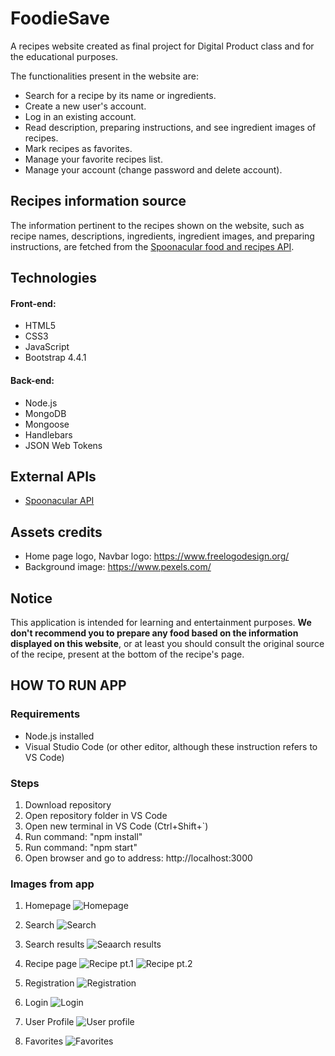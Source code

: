 # FoodieSave

A recipes website created as final project for Digital Product class and for the educational purposes.

The functionalities present in the website are:

- Search for a recipe by its name or ingredients.
- Create a new user's account.
- Log in an existing account. 
- Read description, preparing instructions, and see ingredient images of recipes.
- Mark recipes as favorites.
- Manage your favorite recipes list.
- Manage your account (change password and delete account).


## Recipes information source

The information pertinent to the recipes shown on the website, such as recipe names, descriptions, ingredients, ingredient images, and preparing instructions, are fetched from the [Spoonacular food and recipes API](https://spoonacular.com/food-api).

## Technologies

#### Front-end:

- HTML5
- CSS3
- JavaScript
- Bootstrap 4.4.1

#### Back-end:

- Node.js
- MongoDB
- Mongoose
- Handlebars
- JSON Web Tokens


## External APIs

- [Spoonacular API](https://spoonacular.com/food-api)


## Assets credits

- Home page logo, Navbar logo: https://www.freelogodesign.org/
- Background image: https://www.pexels.com/



## Notice

This application is intended for learning and entertainment purposes. **We don't recommend you to prepare any food based on the information displayed on this website**, or at least you should consult the original source of the recipe, present at the bottom of the recipe's page.


## HOW TO RUN APP

### Requirements

- Node.js installed
- Visual Studio Code (or other editor, although these instruction refers to VS Code)

### Steps

1. Download repository
2. Open repository folder in VS Code
3. Open new terminal in VS Code (Ctrl+Shift+`)
4. Run command: "npm install"
5. Run command: "npm start" 
6. Open browser and go to address: http://localhost:3000

### Images from app

1. Homepage
![Homepage](https://github.com/rav97/FoodieSave/blob/main/HomePage.png?raw=true)

2. Search
![Search](https://github.com/rav97/FoodieSave/blob/main/Search.png?raw=true)

3. Search results
![Seaarch results](https://github.com/rav97/FoodieSave/blob/main/SearchResults.png?raw=true)

4. Recipe page
![Recipe pt.1](https://github.com/rav97/FoodieSave/blob/main/RecipePt1.png?raw=true)
![Recipe pt.2](https://github.com/rav97/FoodieSave/blob/main/RecipePt2.png?raw=true)

5. Registration
![Registration](https://github.com/rav97/FoodieSave/blob/main/SignUp.png?raw=true)

6. Login
![Login](https://github.com/rav97/FoodieSave/blob/main/LogIn.png?raw=true)

7. User Profile
![User profile](https://github.com/rav97/FoodieSave/blob/main/Profile.png?raw=true)

8.  Favorites
![Favorites](https://github.com/rav97/FoodieSave/blob/main/Favorites.png?raw=true)